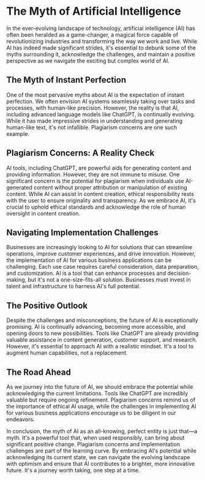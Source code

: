 # The Myth of Artificial Intelligence

In the ever-evolving landscape of technology, artificial intelligence (AI) has often been heralded as a game-changer, a magical force capable of revolutionizing industries and transforming the way we work and live. While AI has indeed made significant strides, it's essential to debunk some of the myths surrounding it, acknowledge the challenges, and maintain a positive perspective as we navigate the exciting but complex world of AI.

## The Myth of Instant Perfection

One of the most pervasive myths about AI is the expectation of instant perfection. We often envision AI systems seamlessly taking over tasks and processes, with human-like precision. However, the reality is that AI, including advanced language models like ChatGPT, is continually evolving. While it has made impressive strides in understanding and generating human-like text, it's not infallible. Plagiarism concerns are one such example.

## Plagiarism Concerns: A Reality Check

AI tools, including ChatGPT, are powerful aids for generating content and providing information. However, they are not immune to misuse. One significant concern is the potential for plagiarism when individuals use AI-generated content without proper attribution or manipulation of existing content. While AI can assist in content creation, ethical responsibility rests with the user to ensure originality and transparency. As we embrace AI, it's crucial to uphold ethical standards and acknowledge the role of human oversight in content creation.

## Navigating Implementation Challenges

Businesses are increasingly looking to AI for solutions that can streamline operations, improve customer experiences, and drive innovation. However, the implementation of AI for various business applications can be challenging. Each use case requires careful consideration, data preparation, and customization. AI is a tool that can enhance processes and decision-making, but it's not a one-size-fits-all solution. Businesses must invest in talent and infrastructure to harness AI's full potential.

## The Positive Outlook

Despite the challenges and misconceptions, the future of AI is exceptionally promising. AI is continually advancing, becoming more accessible, and opening doors to new possibilities. Tools like ChatGPT are already providing valuable assistance in content generation, customer support, and research. However, it's essential to approach AI with a realistic mindset. It's a tool to augment human capabilities, not a replacement.

## The Road Ahead

As we journey into the future of AI, we should embrace the potential while acknowledging the current limitations. Tools like ChatGPT are incredibly valuable but require ongoing refinement. Plagiarism concerns remind us of the importance of ethical AI usage, while the challenges in implementing AI for various business applications encourage us to be diligent in our endeavors.

In conclusion, the myth of AI as an all-knowing, perfect entity is just that—a myth. It's a powerful tool that, when used responsibly, can bring about significant positive change. Plagiarism concerns and implementation challenges are part of the learning curve. By embracing AI's potential while acknowledging its current state, we can navigate the evolving landscape with optimism and ensure that AI contributes to a brighter, more innovative future. It's a journey worth taking, one step at a time.